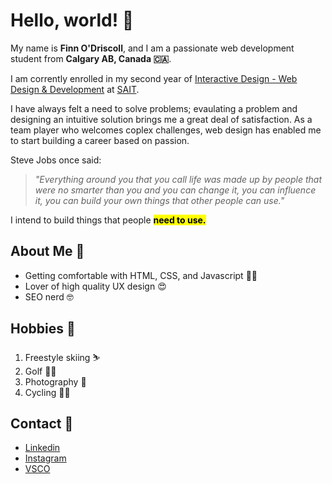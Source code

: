 # Hello, world! 👋

My name is **Finn O'Driscoll**, and I am a passionate web development student from **Calgary AB, Canada 🇨🇦**.

I am corrently enrolled in my second year of  [Interactive Design - Web Design & Development](https://www.sait.ca/programs-and-courses/diplomas/interactive-design-web-design-and-development) at [SAIT](https://www.sait.ca/).

I have always felt a need to solve problems; evaulating a problem and designing an intuitive solution brings me a great deal of satisfaction. As a team player who welcomes coplex challenges, web design has enabled me to start building a career based on passion.

Steve Jobs once said: 

>*"Everything around you that you call life was made up by people that were no smarter than you and you can change it, you can influence it, you can build your own things that other people can use."*

I intend to build things that people <mark>**need to use.**</mark>

## About Me 📖
- Getting comfortable with HTML, CSS, and Javascript 🧑‍💻
- Lover of high quality UX design 😍
- SEO nerd 🤓

## Hobbies 📝
1. Freestyle skiing ⛷️
2. Golf 🏌️‍♂️
3. Photography 📸
4. Cycling 🚴‍♂️

## Contact 📲
- [Linkedin](https://www.linkedin.com/in/finn-o-driscoll-5216402ab/)
- [Instagram](https://www.instagram.com/finndris/)
- [VSCO](https://vsco.co/finnod/gallery)
